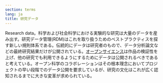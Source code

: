 ```yaml
---
section: terms
lang: ja
title: 研究データ
---
```


Research data。科学および社会科学における実験的な研究は大量のデータを産み出す。研究データ管理(RDM)はこれを取り扱うためのベストプラクティスを探す新しい規則体系である。伝統的にデータは研究者のもので、データ分析論文などの最終研究結果だけが公開されている。[オープンサイエンス](../open-science/)は作品の検証性を上げ、他の研究でも利用できるようにするためにデータは公開されるべきであると考えている。オープン科学のコラボレーションはその根本理念においてプロジェクトの早い段階でのデータ公開を要求しているが、研究の文化はこれが広く認知されるまでに大きな変革が求められている。
